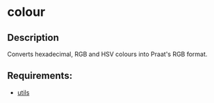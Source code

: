 colour
======

Description
-----------

Converts hexadecimal, RGB and HSV colours into Praat's RGB format.

## Requirements:

* [utils](https://gitlab.com/cpran/plugin_utils)
